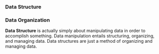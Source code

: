 ### Data Structure 

### Data Organization

**Data Structure** is actually simply about manipulating data in order to accomplish something. Data manipulation entails structuring, organizing, and managing data. Data structures are just a method of organizing and managing data.  
